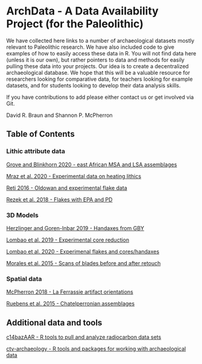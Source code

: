
# ArchData - A Data Availability Project (for the Paleolithic)

We have collected here links to a number of archaeological datasets
mostly relevant to Paleolithic research. We have also included code to
give examples of how to easily access these data in R. You will not find
data here (unless it is our own), but rather pointers to data and
methods for easily pulling these data into your projects. Our idea is to
create a decentralized archaeological database. We hope that this will
be a valuable resource for researchers looking for comparative data, for
teachers looking for example datasets, and for students looking to
develop their data analysis skills.

If you have contributions to add please either contact us or get
involved via Git.

David R. Braun and Shannon P. McPherron

## Table of Contents

### Lithic attribute data

[Grove and Blinkhorn 2020 - east African MSA and LSA
assemblages](https://github.com/davidrbraun/ArchData/tree/master/Grove%20and%20Blinkhorn%202020)

[Mraz et al. 2020 - Experimental data on heating
lithics](https://github.com/davidrbraun/ArchData/tree/master/Mraz%20et%20al%202019)

[Reti 2016 - Oldowan and experimental flake
data](https://github.com/davidrbraun/ArchData/tree/master/Reti%202016)

[Rezek et al. 2018 - Flakes with EPA and
PD](https://github.com/davidrbraun/ArchData/tree/master/Rezek%20et%20al%202018)

### 3D Models

[Herzlinger and Goren-Inbar 2019 - Handaxes from
GBY](https://github.com/davidrbraun/ArchData/tree/master/Herzlinger%20and%20Goren-Inbar%202019)

[Lombao et al. 2019 - Experimental core
reduction](https://github.com/davidrbraun/ArchData/tree/master/Lombao%20et%20al%202019)

[Lombao et al. 2020 - Experimenal flakes and
cores/handaxes](https://github.com/davidrbraun/ArchData/tree/master/Lombao%20et%20al%202020)

[Morales et al. 2015 - Scans of blades before and after
retouch](https://github.com/davidrbraun/ArchData/tree/master/Morales%20et%20al%202015)

### Spatial data

[McPherron 2018 - La Ferrassie artifact
orientations](https://github.com/davidrbraun/ArchData/tree/master/McPherron%202018)

[Ruebens et al. 2015 - Chatelperronian
assemblages](https://github.com/davidrbraun/ArchData/tree/master/Ruebens%20et%20al%202015)

## Additional data and tools

[c14bazAAR - R tools to pull and analyze radiocarbon data
sets](https://github.com/ropensci/c14bazAAR)

[ctv-archaeology - R tools and packages for working with archaeological
data](https://github.com/benmarwick/ctv-archaeology)
